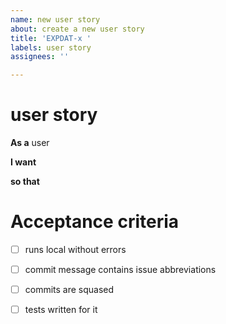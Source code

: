 ```yaml
---
name: new user story
about: create a new user story
title: 'EXPDAT-x '
labels: user story
assignees: ''

---
```


# user story

**As a** user

**I want** 


**so that** 



# Acceptance criteria
- [ ] runs local without errors
- [ ] commit message contains issue abbreviations
- [ ] commits are squased
- [ ] tests written for it



